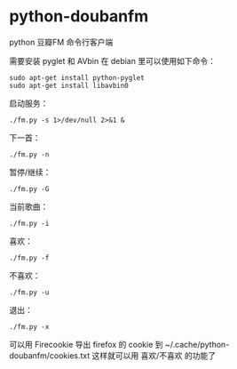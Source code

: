 python-doubanfm
===============

python 豆瓣FM 命令行客户端

需要安装 pyglet 和 AVbin
在 debian 里可以使用如下命令：

    sudo apt-get install python-pyglet
    sudo apt-get install libavbin0

启动服务：

    ./fm.py -s 1>/dev/null 2>&1 &

下一首：

    ./fm.py -n

暂停/继续：

    ./fm.py -G

当前歌曲：

    ./fm.py -i

喜欢：

    ./fm.py -f

不喜欢：

    ./fm.py -u

退出：

    ./fm.py -x


可以用 Firecookie 导出 firefox 的 cookie 到 ~/.cache/python-doubanfm/cookies.txt
这样就可以用 喜欢/不喜欢 的功能了

